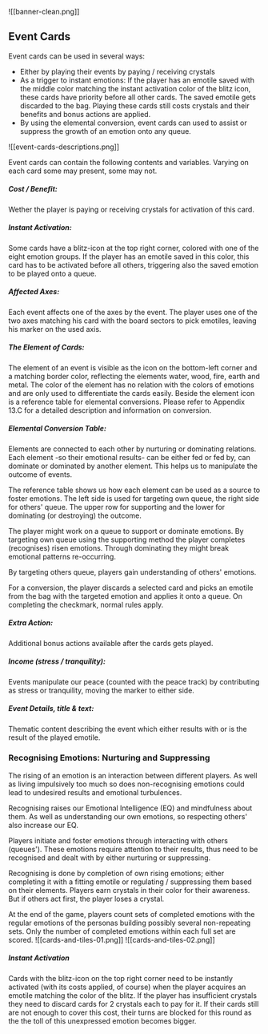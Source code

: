 ![[banner-clean.png]]
## Event Cards

Event cards can be used in several ways:
- Either by playing their events by paying / receiving crystals
- As a trigger to instant emotions: If the player has an emotile saved with the middle color matching the instant activation color of the blitz icon, these cards have priority before all other cards. The saved emotile gets discarded to the bag. Playing these cards still costs crystals and their benefits and bonus actions are applied.
- By using the elemental conversion, event cards can used to assist or suppress the growth of an emotion onto any queue. 

![[event-cards-descriptions.png]]

Event cards can contain the following contents and variables. Varying on each card some may present, some may not.
##### Cost / Benefit: 
Wether the player is paying or receiving crystals for activation of this card.
##### Instant Activation:
Some cards have a blitz-icon at the top right corner, colored with one of the eight emotion groups. If the player has an emotile saved in this color, this card has to be activated before all others, triggering also the saved emotion to be played onto a queue. 
##### Affected Axes:
Each event affects one of the axes by the event. The player uses one of the two axes matching his card with the board sectors to pick emotiles, leaving his marker on the used axis.
##### The Element of Cards:
The element of an event is visible as the icon on the bottom-left corner and a matching border color, reflecting the elements water, wood, fire, earth and metal. The color of the element has no relation with the colors of emotions and are only used to differentiate the cards easily.
Beside the element icon is a reference table for elemental conversions. Please refer to Appendix 13.C for a detailed description and information on conversion.
##### Elemental Conversion Table:

Elements are connected to each other by nurturing or dominating relations. Each element -so their emotional results- can be either fed or fed by, can dominate or dominated by another element. This helps us to manipulate the outcome of events.

The reference table shows us how each element can be used as a source to foster emotions. 
The left side is used for targeting own queue, the right side for others' queue. 
The upper row for supporting and the lower for dominating (or destroying) the outcome. 

The player might work on a queue to support or dominate emotions.
By targeting own queue using the supporting method the player completes (recognises) risen emotions. Through dominating they might break emotional patterns re-occurring. 

By targeting others queue, players gain understanding of others' emotions. 

For a conversion, the player discards a selected card and picks an emotile from the bag with the targeted emotion and applies it onto a queue. On completing the checkmark, normal rules apply.
##### Extra Action:
Additional bonus actions available after the cards gets played. 
##### Income (stress / tranquility):
Events manipulate our peace (counted with the peace track) by contributing as stress or tranquility, moving the marker to either side.
##### Event Details, title & text:
Thematic content describing the event which either results with or is the result of the played emotile.

### Recognising Emotions: Nurturing and Suppressing

The rising of an emotion is an interaction between different players. 
As well as living impulsively too much so does non-recognising emotions could lead to undesired results and emotional turbulences.

Recognising raises our Emotional Intelligence (EQ) and mindfulness about them. As well as understanding our own emotions, so respecting others' also increase our EQ.

Players initiate and foster emotions through interacting with others (queues'). These emotions require attention to their results, thus need to be recognised and dealt with by either nurturing or suppressing.

Recognising is done by completion of own rising emotions; either completing it with a fitting emotile or regulating / suppressing them based on their elements. Players earn crystals in their color for their awareness. But if others act first, the player loses a crystal. 

At the end of the game, players count sets of completed emotions with the regular emotions of the personas building possibly several non-repeating sets. Only the number of completed emotions within each full set are scored.
![[cards-and-tiles-01.png]]
![[cards-and-tiles-02.png]]
##### *Instant Activation*

Cards with the blitz-icon on the top right corner need to be instantly activated (with its costs applied, of course) when the player acquires an emotile matching the color of the blitz. If the player has insufficient crystals they need to discard cards for 2 crystals each to pay for it. If their cards still are not enough to cover this cost, their turns are blocked for this round as the the toll of this unexpressed emotion becomes bigger.




